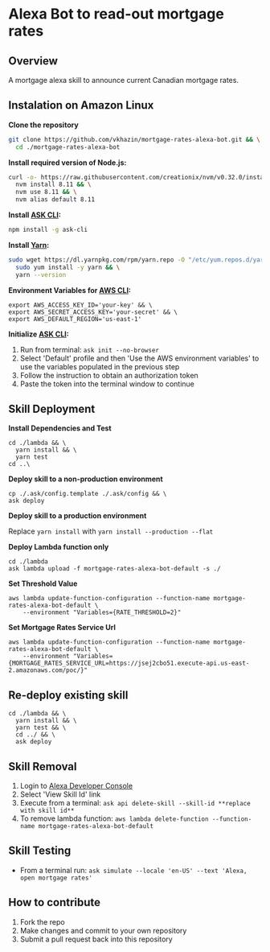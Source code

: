 # Alexa Bot to read-out mortgage rates

## Overview

A mortgage alexa skill to announce current Canadian mortgage rates.

## Instalation on Amazon Linux

**Clone the repository**
```bash
git clone https://github.com/vkhazin/mortgage-rates-alexa-bot.git && \
  cd ./mortgage-rates-alexa-bot
```

**Install required version of Node.js:**
```bash
curl -o- https://raw.githubusercontent.com/creationix/nvm/v0.32.0/install.sh | bash && \
  nvm install 8.11 && \
  nvm use 8.11 && \
  nvm alias default 8.11
```

**Install [ASK CLI](https://developer.amazon.com/docs/smapi/quick-start-alexa-skills-kit-command-line-interface.html):**
```bash
npm install -g ask-cli
```

**Install [Yarn](https://yarnpkg.com/):**
```bash
sudo wget https://dl.yarnpkg.com/rpm/yarn.repo -O "/etc/yum.repos.d/yarn.repo" && \
  sudo yum install -y yarn && \
  yarn --version
```

**Environment Variables for [AWS CLI](https://aws.amazon.com/cli/):**
```
export AWS_ACCESS_KEY_ID='your-key' && \
export AWS_SECRET_ACCESS_KEY='your-secret' && \
export AWS_DEFAULT_REGION='us-east-1'
```

**Initialize [ASK CLI](https://developer.amazon.com/docs/smapi/quick-start-alexa-skills-kit-command-line-interface.html):**

1. Run from terminal: `ask init --no-browser`
2. Select 'Default' profile and then 'Use the AWS environment variables' to use the variables populated in the previous step
3. Follow the instruction to obtain an authorization token
4. Paste the token into the terminal window to continue

## Skill Deployment

**Install Dependencies and Test**
```
cd ./lambda && \
  yarn install && \
  yarn test
cd ..\
```

**Deploy skill to a non-production environment**
```
cp ./.ask/config.template ./.ask/config && \
ask deploy
```

**Deploy skill to a production environment**  

Replace `yarn install` with `yarn install --production --flat`

**Deploy Lambda function only**

```
cd ./lambda
ask lambda upload -f mortgage-rates-alexa-bot-default -s ./
```

**Set Threshold Value**
```
aws lambda update-function-configuration --function-name mortgage-rates-alexa-bot-default \
    --environment "Variables={RATE_THRESHOLD=2}"
```

**Set Mortgage Rates Service Url**

```
aws lambda update-function-configuration --function-name mortgage-rates-alexa-bot-default \
    --environment "Variables={MORTGAGE_RATES_SERVICE_URL=https://jsej2cbo51.execute-api.us-east-2.amazonaws.com/poc/}" 
```

## Re-deploy existing skill

```
cd ./lambda && \
  yarn install && \
  yarn test && \
  cd ../ && \
  ask deploy
```

## Skill Removal

1. Login to [Alexa Developer Console](https://developer.amazon.com/alexa/console/ask)
2. Select 'View Skill Id' link
3. Execute from a terminal: `ask api delete-skill --skill-id **replace with skill id**`
4. To remove lambda function: `aws lambda delete-function --function-name mortgage-rates-alexa-bot-default`

## Skill Testing

* From a terminal run: `ask simulate --locale 'en-US' --text 'Alexa, open mortgage rates'`

## How to contribute

1. Fork the repo
2. Make changes and commit to your own repository
3. Submit a pull request back into this repository

